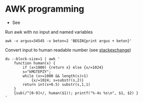 # AWK programming

* See  



Run awk with no input and named variables

    awk -v argus=34545 -v beton=2 'BEGIN{print argus + beton}'


Convert input to human readable number (see [stackexchange](https://unix.stackexchange.com/questions/44040/a-standard-tool-to-convert-a-byte-count-into-human-kib-mib-etc-like-du-ls1))

    du --block-size=1 | awk '
        function human(x) {
            if (x<1000) {return x} else {x/=1024}
            s="kMGTEPZY";
            while (x>=1000 && length(s)>1)
                {x/=1024; s=substr(s,2)}
            return int(x+0.5) substr(s,1,1)
        }
        {sub(/^[0-9]+/, human($1)); printf("%-4s %s\n", $1, $2) }
    '
